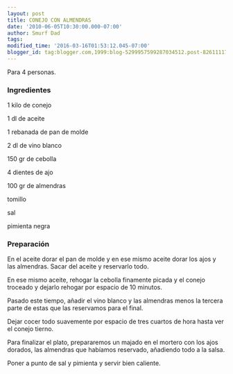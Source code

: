 ```yaml
---
layout: post
title: CONEJO CON ALMENDRAS
date: '2010-06-05T10:30:00.000-07:00'
author: Smurf Dad
tags: 
modified_time: '2016-03-16T01:53:12.045-07:00'
blogger_id: tag:blogger.com,1999:blog-5299957599287034512.post-8261111733476113413
---
```


Para 4 personas.

<h3>Ingredientes</h3>

1 kilo de conejo

1 dl de aceite

1 rebanada de pan de molde

2 dl de vino blanco

150 gr de cebolla

4 dientes de ajo

100 gr de almendras

tomillo

sal

pimienta negra

<h3>Preparación</h3>

En el aceite dorar el pan de molde y en ese mismo aceite dorar los ajos y las almendras. Sacar del aceite y reservarlo todo.

En ese mismo aceite, rehogar la cebolla finamente picada y el conejo troceado y dejarlo rehogar por espacio de 10 minutos.

Pasado este tiempo, añadir el vino blanco y las almendras menos la tercera parte de estas que las reservamos para el final.

Dejar cocer todo suavemente por espacio de tres cuartos de hora hasta ver el conejo tierno.

Para finalizar el plato, prepararemos un majado en el mortero con los ajos dorados, las almendras que habíamos reservado, añadiendo todo a la salsa.

Poner a punto de sal y pimienta y servir bien caliente.

